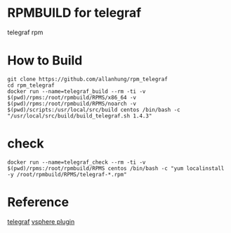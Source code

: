 RPMBUILD for telegraf
=========================

telegraf rpm

How to Build
=========
    git clone https://github.com/allanhung/rpm_telegraf
    cd rpm_telegraf
    docker run --name=telegraf_build --rm -ti -v $(pwd)/rpms:/root/rpmbuild/RPMS/x86_64 -v $(pwd)/rpms:/root/rpmbuild/RPMS/noarch -v $(pwd)/scripts:/usr/local/src/build centos /bin/bash -c "/usr/local/src/build/build_telegraf.sh 1.4.3"

# check
    docker run --name=telegraf_check --rm -ti -v $(pwd)/rpms:/root/rpmbuild/RPMS centos /bin/bash -c "yum localinstall -y /root/rpmbuild/RPMS/telegraf-*.rpm"


Reference
=========
[telegraf](https://github.com/influxdata/telegraf)
[vsphere plugin](https://github.com/mkuzmin/telegraf/tree/1.3.4-vsphere2)
